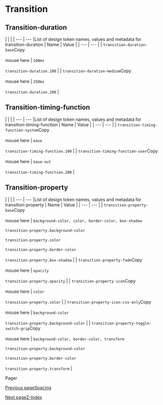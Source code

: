 # Transition [​](#transition)

## Transition-duration [​](#transition-duration)

|     |     |
| --- | --- |List of design token names, values and metadata for transition-duration
| Name | Value |
| --- | --- |
| `transition-duration-base`Copy<br><br>mouse here | `100ms`<br><br>`transition-duration.100` |
| `transition-duration-medium`Copy<br><br>mouse here | `250ms`<br><br>`transition-duration.200` |

## Transition-timing-function [​](#transition-timing-function)

|     |     |
| --- | --- |List of design token names, values and metadata for transition-timing-function
| Name | Value |
| --- | --- |
| `transition-timing-function-system`Copy<br><br>mouse here | `ease`<br><br>`transition-timing-function.100` |
| `transition-timing-function-user`Copy<br><br>mouse here | `ease-out`<br><br>`transition-timing-function.200` |

## Transition-property [​](#transition-property)

|     |     |
| --- | --- |List of design token names, values and metadata for transition-property
| Name | Value |
| --- | --- |
| `transition-property-base`Copy<br><br>mouse here | `background-color, color, border-color, box-shadow`<br><br>`transition-property.background-color`<br><br>`transition-property.color`<br><br>`transition-property.border-color`<br><br>`transition-property.box-shadow` |
| `transition-property-fade`Copy<br><br>mouse here | `opacity`<br><br>`transition-property.opacity` |
| `transition-property-icon`Copy<br><br>mouse here | `color`<br><br>`transition-property.color` |
| `transition-property-icon-css-only`Copy<br><br>mouse here | `background-color`<br><br>`transition-property.background-color` |
| `transition-property-toggle-switch-grip`Copy<br><br>mouse here | `background-color, border-color, transform`<br><br>`transition-property.background-color`<br><br>`transition-property.border-color`<br><br>`transition-property.transform` |

Pager

[Previous pageSpacing](/codex/main/design-tokens/spacing.html)

[Next pageZ-Index](/codex/main/design-tokens/z-index.html)